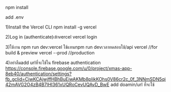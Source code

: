 npm install

add .env

1)Install the Vercel CLI
npm install -g vercel

2)Log in (authenticate)เข้าvercel
vercel login

3)ใช้งาน
npm run dev:vercel ใช้แทนnpm run devเวลาทดสอบใช้/api
vercel //for build & preview
vercel --prod //production

4)อย่าลืมadd urlที่จะใช้ใน firebase authentication https://console.firebase.google.com/u/0/project/xmas-app-8eb40/authentication/settings?fb_gclid=CjwKCAjwjffHBhBuEiwAKMb8pIikKOhs0V86cr2c_0f_3NNmSDN5qi42mAVG2O4zB4B7lHI361xUQRoCevUQAvD_BwE add doamin/url ที่จะใช้
